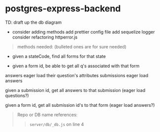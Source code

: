 # postgres-express-backend
TD: 
draft up the db diagram
  - consider adding methods
add prettier config file
add sequelize logger
consider refactoring httperror.js



>methods needed: (bulleted ones are for sure needed)
- given a stateCode, find all forms for that state 

- given a form id, be able to get all q's associated with that form

answers eager load their question's attributes
submissions eager load answers

given a submission id, get all answers to that submission (eager load questions?)

given a form id, get all submission id's to that form (eager load answers?)







>Repo or DB name references: 
>> `server/db/_db.js` on line 4
